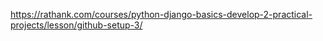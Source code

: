 https://rathank.com/courses/python-django-basics-develop-2-practical-projects/lesson/github-setup-3/
